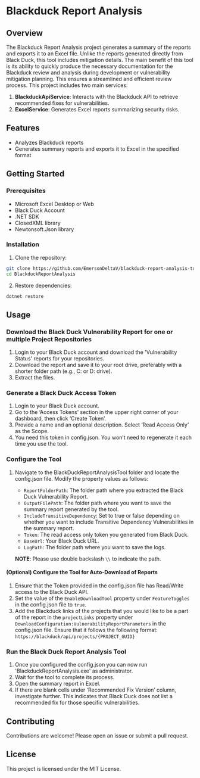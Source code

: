 # Blackduck Report Analysis

## Overview

The Blackduck Report Analysis project generates a summary of the reports and exports it to an Excel file. Unlike the reports generated directly from Black Duck, this tool includes mitigation details. The main benefit of this tool is its ability to quickly produce the necessary documentation for the Blackduck review and analysis during development or vulnerability mitigation planning. This ensures a streamlined and efficient review process. This project includes two main services:

1. **BlackduckApiService**: Interacts with the Blackduck API to retrieve recommended fixes for vulnerabilities.
2. **ExcelService**: Generates Excel reports summarizing security risks.

## Features

- Analyzes Blackduck reports
- Generates summary reports and exports it to Excel in the specified format

## Getting Started

### Prerequisites

- Microsoft Excel Desktop or Web
- Black Duck Account
- .NET SDK
- ClosedXML library
- Newtonsoft.Json library

### Installation

1. Clone the repository:
```sh
git clone https://github.com/EmersonDeltaV/blackduck-report-analysis-tool.git
cd BlackduckReportAnalysis
```
2. Restore dependencies:
```sh
dotnet restore
```

## Usage

### Download the Black Duck Vulnerability Report for one or multiple Project Repositories

1. Login to your Black Duck account and download the 'Vulnerability Status' reports for your repositories.
2. Download the report and save it to your root drive, preferably with a shorter folder path (e.g., C: or D: drive).
3. Extract the files.

### Generate a Black Duck Access Token

1. Login to your Black Duck account.
2. Go to the ‘Access Tokens’ section in the upper right corner of your dashboard, then click ‘Create Token’.
3. Provide a name and an optional description. Select ‘Read Access Only’ as the Scope.
4. You need this token in config.json. You won’t need to regenerate it each time you use the tool.

### Configure the Tool

1. Navigate to the BlackDuckReportAnalysisTool folder and locate the config.json file. Modify the property values as follows:
    - `ReportFolderPath`: The folder path where you extracted the Black Duck Vulnerability Report.
    - `OutputFilePath`: The folder path where you want to save the summary report generated by the tool.
    - `IncludeTransitiveDependency`: Set to true or false depending on whether you want to include Transitive Dependency Vulnerabilities in the summary report.
    - `Token`: The read access only token you generated from Black Duck.
    - `BaseUrl`: Your Black Duck URL.
    - `LogPath`: The folder path where you want to save the logs.

    **NOTE**: Please use double backslash `\\` to indicate the path.

#### (Optional) Configure the Tool for Auto-Download of Reports

1. Ensure that the Token provided in the config.json file has Read/Write access to the Black Duck API.
2. Set the value of the `EnableDownloadTool` property under `FeatureToggles` in the config.json file to `true`.
3. Add the Blackduck links of the projects that you would like to be a part of the report in the `projectLinks` property under `DownloadConfiguration:VulnerabilityReportParameters` in the config.json file. Ensure that it follows the following format: `https://blackduck/api/projects/{PROJECT_GUID}`

### Run the Black Duck Report Analysis Tool

1. Once you configured the config.json you can now run 'BlackduckReportAnalysis.exe' as administrator.
2. Wait for the tool to complete its process.
3. Open the summary report in Excel.
4. If there are blank cells under ‘Recommended Fix Version’ column, investigate further. This indicates that Black Duck does not list a recommended fix for those specific vulnerabilities.

## Contributing

Contributions are welcome! Please open an issue or submit a pull request.

## License

This project is licensed under the MIT License.